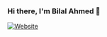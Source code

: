 ### Hi there, I'm Bilal Ahmed 👋

[![Website](https://img.shields.io/website?label=Bilal-Ahmed.com&style=for-the-badge&url=https%3A%2F%2Fwww.bilal-ahmed.com.de)](https://www.bilal-ahmed.com.de)
